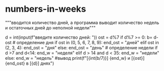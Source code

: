 # numbers-in-weeks

"""вводится количество дней, а программа выводит количество недель и остаточных дней до неполной недели"""

d = int(input(f"введите количество дней: "))
ost = d%7
if d%7 >= 0:
    b= d-ost
    # определение дня
    if ost in (0, 5, 6, 7, 8, 9):
        end_ost = "дней"
    elif ost in (2, 3, 4):
        end_ost = "дня"
    else:
        end_ost = "день"
    # определение недели
    if d >7 and d<14:
        end_w = "неделя"
    elif d > 14 and d < 35:
        end_w = "недели"
    else:
        end_w = "недель"
    #вывод
    print(f"[{int(b/7)}] {end_w} и [{ost}] {end_ost} в [{d}] днях")
